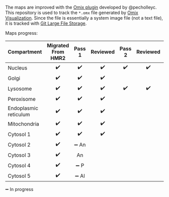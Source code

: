 The maps are improved with the [Omix plugin](https://github.com/SysBioChalmers/OMIX_plugin) developed by @pecholleyc.  
This repository is used to track the `*.omx` file generated by [Omix Visualization](https://www.omix-visualization.com). Since the file is essentially a system image file (not a text file), it is tracked with [Git Large File Storage](https://git-lfs.github.com/).

Maps progress:

| Compartment | Migrated From HMR2 | Pass 1 | Reviewed | Pass 2 | Reviewed | Done  | Resync |
| ----------- | :----------------: | :----: | :------: | :----: | :------: | :---: | :---: |
| Nucleus     | :heavy_check_mark: | :heavy_check_mark: | :heavy_check_mark: | :heavy_check_mark: | :heavy_check_mark: |   :heavy_check_mark: | |
| Golgi       | :heavy_check_mark: | :heavy_check_mark:      | :heavy_check_mark:       | | | :heavy_check_mark: | |
| Lysosome    | :heavy_check_mark: | :heavy_check_mark:      | :heavy_check_mark:       | :heavy_check_mark:    | :heavy_check_mark: | :heavy_check_mark: | |
| Peroxisome  | :heavy_check_mark: | :heavy_check_mark: | :heavy_check_mark: | | | :heavy_check_mark: | |
| Endoplasmic reticulum  | :heavy_check_mark: |  :heavy_check_mark: |  :heavy_check_mark: | | | :heavy_check_mark: | |
| Mitochondria | :heavy_check_mark:| :heavy_check_mark: | :heavy_check_mark: | | |:heavy_check_mark: | |
| Cytosol 1   | :heavy_check_mark: | :heavy_check_mark: | :heavy_check_mark: | | | :heavy_check_mark: | |
| Cytosol 2   | :heavy_check_mark: | :heavy_minus_sign: An| | | | | |
| Cytosol 3   | :heavy_check_mark: | An | | | | | |
| Cytosol 4   | :heavy_check_mark: | :heavy_minus_sign: P | | | | | |
| Cytosol 5   | :heavy_check_mark: | :heavy_minus_sign: Al | | | | | |

:heavy_minus_sign:  In progress
